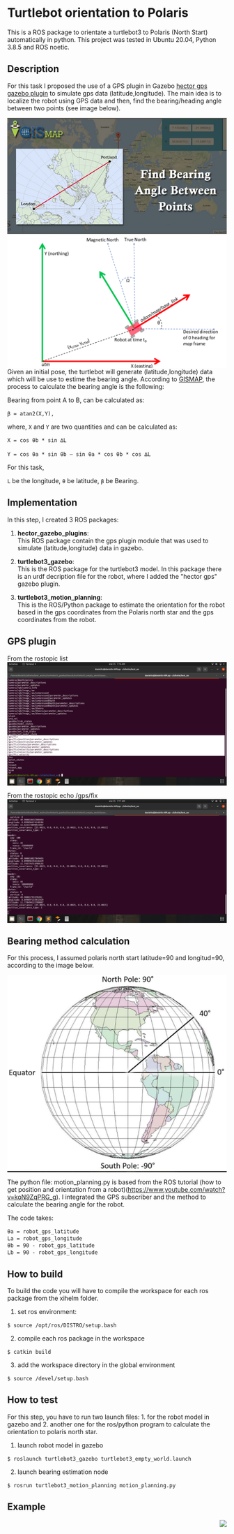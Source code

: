# Turtlebot orientation to Polaris
This is a ROS package to orientate a turtlebot3 to Polaris (North Start) automatically in python. This project was tested in Ubuntu 20.04, Python 3.8.5 and ROS noetic.

## Description
For this task I proposed the use of a GPS plugin in Gazebo [hector gps gazebo plugin](http://wiki.ros.org/hector_gazebo_plugins) to simulate gps data (latitude,longitude). The main idea is to localize the robot using GPS data and then, find the bearing/heading angle between two points (see image below).


<img src="./examples/example1.jpg" align="left"> <img src="./examples/example2.png" align="right"><br/><br/>

Given an initial pose, the turtlebot will generate (latitude,longitude) data which will be use to estime the bearing angle. According to  [GISMAP](https://www.igismap.com/formula-to-find-bearing-or-heading-angle-between-two-points-latitude-longitude/), the process to calculate the bearing angle is the following:

Bearing from point A to B, can be calculated as:

```
β = atan2(X,Y),
```
where, `X` and `Y` are two quantities and can be calculated as:

```
X = cos θb * sin ∆L

Y = cos θa * sin θb – sin θa * cos θb * cos ∆L
```

For this task, 

`L` be the longitude,
`θ` be latitude,
`β` be Bearing.


## Implementation
In this step, I created 3 ROS packages:

1.	**hector_gazebo_plugins**:<br/>
This ROS package contain the gps plugin module that was used to simulate (latitude,longitude) data in gazebo.

2.	**turtlebot3_gazebo**:<br/>
This is the ROS package for the turtlebot3 model. In this package there is an urdf decription file for the robot, where I added the "hector gps" gazebo plugin. 

3.	**turtlebot3_motion_planning**:<br/>
This is the ROS/Python package to estimate the orientation for the robot based in the gps coordinates from the Polaris north star and the gps coordinates from the robot.

## GPS plugin
From the rostopic list
<img src="./examples/example8.png" align="center"><br/>

From the rostopic echo /gps/fix
<img src="./examples/example9.png" align="center"><br/>

## Bearing method calculation
For this process, I assumed polaris north start latitude=90 and longitud=90, according to the image below.

<img src="./examples/example4.png" align="center"><br/>

The python file: motion_planning.py is based from the ROS tutorial (how to get position and orientation from a robot)(https://www.youtube.com/watch?v=koN9ZqPRG_g). I integrated the GPS subscriber and the method to calculate the bearing angle for the robot.

The code takes:

```
θa = robot_gps_latitude
La = robot_gps_longitude
θb = 90 - robot_gps_latitude
Lb = 90 - robot_gps_longitude
```

## How to build
To build the code you will have to compile the workspace for each ros package from the xihelm folder.<br>

1.	set ros environment:
```
$ source /opt/ros/DISTRO/setup.bash
```

2. compile each ros package in the workspace
```
$ catkin build
```

3. add the workspace directory in the global environment
```
$ source /devel/setup.bash
```

## How to test
For this step, you have to run two launch files: 1. for the robot model in gazebo and 2. another one for the ros/python program to calculate the orientation to polaris north star.

1. launch robot model in gazebo
```
$ roslaunch turtlebot3_gazebo turtlebot3_empty_world.launch
```

2. launch bearing estimation node
```
$ rosrun turtlebot3_motion_planning motion_planning.py
```


## Example
<!-- <img src="./examples/example5.png" align="left"><br>
<img src="./examples/example5.png" align="left"><br> -->
<img src="./examples/example7.gif" align="right"><br>

